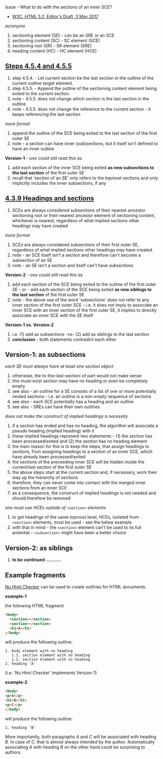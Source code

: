 
Issue - What to do with the sections of an inner SCE?

* [W3C, HTML 5.2, Editor's Draft, 3 May 2017](https://w3c.github.io/html)

*acronyms*

1. sectioning element (SE) - can be an SRE or an SCE
1. sectioning content (SC) - SC element (SCE)
1. sectioning root (SR) - SR element (SRE)
1. heading content (HC) - HC element (HCE)

## [Steps 4.5.4 and 4.5.5](./outliner-steps.md)

1. step 4.5.4. - Let current section be the last section in the outline of the
   current outline target element.
1. step 4.5.5. - Append the outline of the sectioning content element being
   exited to the current section.
1. note - 4.5.5. does not change which section is the last section in the outline
1. note - 4.5.5. does not change the reference to the current section - it keeps
   referencing the last section

*more formal*

1. append the outline of the SCE being exited to the last section of the first
   outer SE
1. note - a section can have inner (sub)sections, but it itself isn't defined to
   have an inner outline

**Version-1** - *one could still read this as*

1. add each section of the inner SCE being exited **as new subsections to the
   last section** of the first outer SE
1. recall that 'section of an SE' only refers to the topmost sections and only
   implicitly includes the inner subsections, if any

## [4.3.9 Headings and sections](https://w3c.github.io/html/sections.html#headings-and-sections)

1. SCEs are always considered subsections of their nearest ancestor sectioning
   root or their nearest ancestor element of sectioning content, whichever is
   nearest, regardless of what implied sections other headings may have created

*more formal*

1. SCEs are always considered subsections of their first outer SE, regardless of
   what implied sections other headings may have created.
1. note - an SCE itself isn't a section and therefore can't become a subsection
   of an SE
1. note - an SE isn't a section and itself can't have subsections

**Version-2** - *one could still read this as*

1. add each section of the SCE being exited to the outline of the first
   outer SE - or - add each section of the SCE being exited
   **as new siblings to the last section** of the first outer SE
1. note - the above use of the word 'subsections' does not refer to any inner
   section of the first outer SCE - i.e. it does not imply to associate an inner
   SCE with an inner section of the first outer SE, it implies to directly
   associate an inner SCE with the SE itself

**Version-1 vs. Version-2**

1. i.e. (1) add as subsections -vs- (2) add as siblings to the last section
1. **conclusion** - both statements contradict each other

## Version-1: as subsections

*each SE must always have at least one section object*

1. otherwise, the to-the-last-section-of part would not make sense
1. this must-exist section may have no heading or even be completely empty
1. see also - an outline for a SE consists of a list of one or more potentially
   nested sections - i.e. an outline is a *non-empty* sequence of sections
1. see also - each SCE potentially has a heading and an outline
1. see also - SREs can have their own outlines

*does not make the construct of implied headings a necessity*

1. if a section has ended and has no heading, the algorithm will associate a
   pseudo heading (implied heading) with it
1. these implied headings represent two statements - (1) the section has been
   processed/exited and (2) the section has no heading element
1. the main reason for this is to keep the steps, that assign headings to
   sections, from assigning headings to a section of an inner SCE, which have
   already been processed/exited
1. the sections of the preceeding inner SCE will be hidden inside the
   current/last section of the first outer SE
1. the above steps start at the current section and, if necessary, work their
   way up the hierarchy of sections
1. therefore, they can never come into contact with the merged inner sections
   from an inner SCE
1. as a consequence, the construct of implied headings is not needed and
   should therefore be removed

*one must use HCEs outside of `<section>` elements*

1. to get headings of the same topmost level, HCEs, isolated from `<section>`
   elements, must be used - see the below example
1. with that in mind - the `<section>` element can't be used to its full
   potential - `<subsection>` might have been a better choice

## Version-2: as siblings

1. **to be continued ...........**

## Example fragments

[Nu Html Checker](https://validator.w3.org/nu/) can be used to create outlines
for HTML documents.

**example-1**

the following HTML fragment

```html
<body>
  <section></section>
  <section></section>
  <h1>A</h1>
</body>
```

will produce the following outline:

```
1. body element with no heading
   1.1. section element with no heading
   1.2. section element with no heading
2. heading 'A'
```

(i.e. 'Nu Html Checker' implements Version-1)

**example-2**

```html
<body>
<p>A</p>
<h1>B</h1>
<p>C</p>
</body>
```

will produce the following outline:

```
1. heading 'B'
```

More importantly, both paragraphs *A* and *C* will be associated with heading
*B*. In case of *C*, that is almost always intended by the author. Automatically
associating *A* with heading *B* on the other hand could be surprising to authors.
